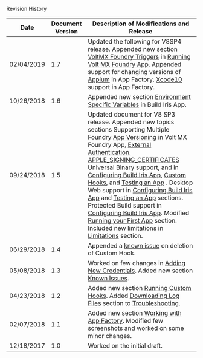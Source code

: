                            
Revision History

  
| **Date** | **Document Version** | **Description of Modifications and Release** |
| --- | --- | --- |
| 02/04/2019 | 1.7 | Updated the following for V8SP4 release. Appended new section [VoltMX Foundry Triggers](VoltMXFoundryTriggers.md) in [Running Volt MX Foundry App](RunningFoundryApp.md). Appended support for changing versions of [Appium](Configuration.md#Appium) in App Factory. [Xcode10](Introduction.md#xcode10) support in App Factory. |
| 10/26/2018 | 1.6 | Appended new section [Environment Specific Variables](Environment_Variables_in_CustomHooks.md) in Build Iris App. |
| 09/24/2018 | 1.5 | Updated document for V8 SP3 release. Appended new topics sections Supporting Multiple Foundry [App Versioning](RunningFoundryApp.md#App_Ver) in Volt MX Foundry App, [External Authentication.](Access_Management.md#external-authentication-for-app-factory) [APPLE\_SIGNING\_CERTIFICATES](Configuration.md#Apple) Universal Binary support, and in [Configuring Build Iris App](Configuration.md#Channel), [Custom Hooks](CustomHooksIris.md#Hook_Channel), and [Testing an App](TestingAnApp.md#native-test-environments) . Desktop Web support in [Configuring Build Iris App](Configuration.md#DesktopWeb) and [Testing an App](TestingAnApp.md#DesktopWeb) sections. Protected Build support in [Configuring Build Iris App](Configuration.md#Protected). Modified [Running your First App](Running_your_First_App.md) section. Included new limitations in [Limitations](Known_Issues.md#limitations) section. |
| 06/29/2018 | 1.4 | Appended a [known issue](Known_Issues.md) on deletion of Custom Hook. |
| 05/08/2018 | 1.3 | Worked on few changes in [Adding New Credentials](ManagingCredentials.md#adding-new-credentials). Added new section [Known Issues](Known_Issues.md). |
| 04/23/2018 | 1.2 | Added new section [Running Custom Hooks](CustomHooksIris.md). Added [Downloading Log Files](Troubleshooting.md#_must) section to [Troubleshooting](Troubleshooting.md). |
| 02/07/2018 | 1.1 | Added new section [Working with App Factory](ManagingCredentials.md). Modified few screenshots and worked on some minor changes. |
| 12/18/2017 | 1.0 | Worked on the initial draft. |
